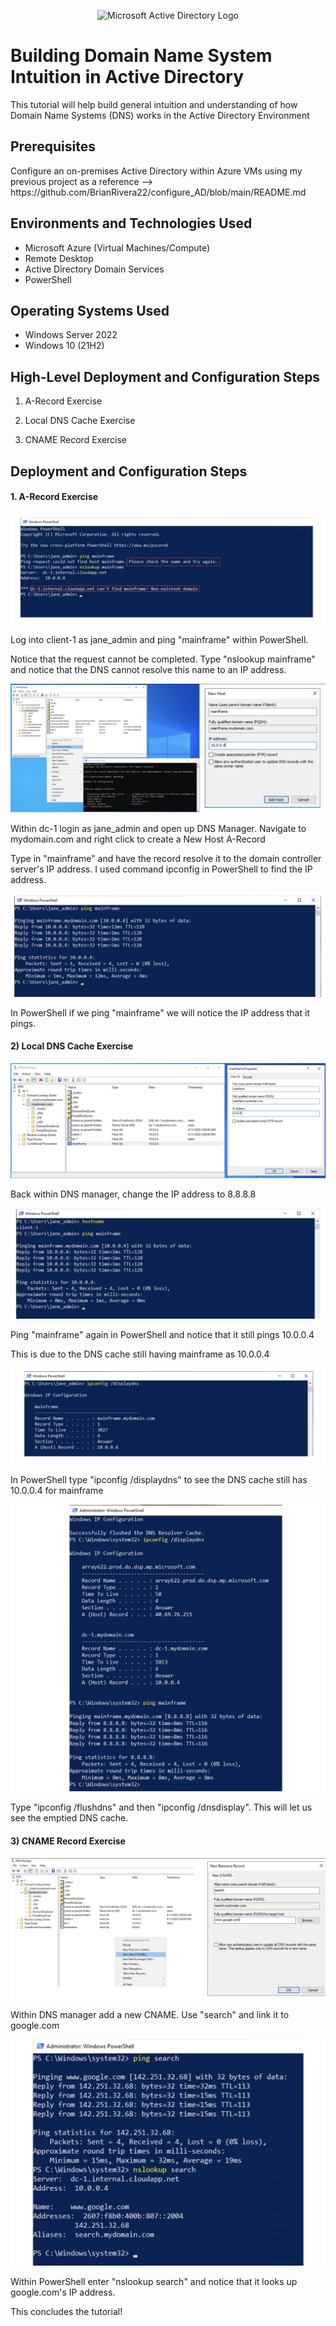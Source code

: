 <p align="center">
<img src="https://i.imgur.com/pU5A58S.png" alt="Microsoft Active Directory Logo"/>
</p>

<h1>Building Domain Name System Intuition in Active Directory</h1>
This tutorial will help build general intuition and understanding of how Domain Name Systems (DNS) works in the Active Directory Environment<br />

<h2>Prerequisites</h2>
Configure an on-premises Active Directory within Azure VMs using my previous project as a reference --> https://github.com/BrianRivera22/configure_AD/blob/main/README.md

<h2>Environments and Technologies Used</h2>

- Microsoft Azure (Virtual Machines/Compute)
- Remote Desktop
- Active Directory Domain Services
- PowerShell

<h2>Operating Systems Used </h2>

- Windows Server 2022
- Windows 10 (21H2)

<h2>High-Level Deployment and Configuration Steps</h2>

1) A-Record Exercise

2) Local DNS Cache Exercise

3) CNAME Record Exercise


<h2>Deployment and Configuration Steps</h2>

<h4>1. A-Record Exercise</h4>
<p>
<img src="https://github.com/BrianRivera22/DNS_Intuition/blob/main/Building%20DNS%20Intuition/1.png"/>
</p>
<p>
Log into client-1 as jane_admin and ping "mainframe" within PowerShell.

Notice that the request cannot be completed. Type "nslookup mainframe" and notice that the DNS cannot resolve this name to an IP address.

<p>
<img src="https://github.com/BrianRivera22/DNS_Intuition/blob/main/Building%20DNS%20Intuition/2.png"/>
</p>
<p>
Within dc-1 login as jane_admin and open up DNS Manager. Navigate to mydomain.com and right click to create a New Host A-Record

Type in "mainframe" and have the record resolve it to the domain controller server's IP address. I used command ipconfig in PowerShell to find the IP address.

<p>
<img src="https://github.com/BrianRivera22/DNS_Intuition/blob/main/Building%20DNS%20Intuition/3.png"/>
</p>
<p>
In PowerShell if we ping "mainframe" we will notice the IP address that it pings.

<h4>2) Local DNS Cache Exercise</h4>
<p>
<img src="https://github.com/BrianRivera22/DNS_Intuition/blob/main/Building%20DNS%20Intuition/4.png"/>
</p>
<p>
Back within DNS manager, change the IP address to 8.8.8.8

<p>
<img src="https://github.com/BrianRivera22/DNS_Intuition/blob/main/Building%20DNS%20Intuition/5.png"/>
</p>
<p>
Ping "mainframe" again in PowerShell and notice that it still pings 10.0.0.4

This is due to the DNS cache still having mainframe as 10.0.0.4

<p>
<img src="https://github.com/BrianRivera22/DNS_Intuition/blob/main/Building%20DNS%20Intuition/6.png"/>
</p>
<p>
In PowerShell type "ipconfig /displaydns" to see the DNS cache still has 10.0.0.4 for mainframe

<p>
<img src="https://github.com/BrianRivera22/DNS_Intuition/blob/main/Building%20DNS%20Intuition/7.png"/>
</p>
<p>
Type "ipconfig /flushdns" and then "ipconfig /dnsdisplay". This will let us see the emptied DNS cache.

<h4>3) CNAME Record Exercise</h4>
<p>
<img src="https://github.com/BrianRivera22/DNS_Intuition/blob/main/Building%20DNS%20Intuition/8.png"/>
</p>
<p>
Within DNS manager add a new CNAME. Use "search" and link it to google.com

<p>
<img src="https://github.com/BrianRivera22/DNS_Intuition/blob/main/Building%20DNS%20Intuition/9.png"/>
</p>
<p>
Within PowerShell enter "nslookup search" and notice that it looks up google.com's IP address.

This concludes the tutorial!


